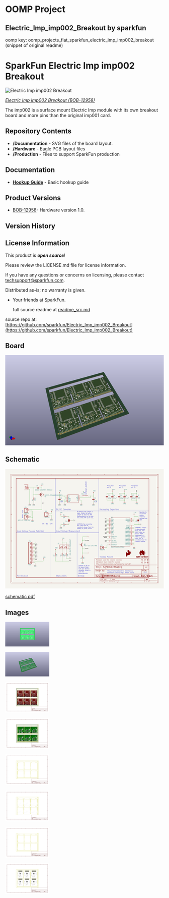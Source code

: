 # OOMP Project  
## Electric_Imp_imp002_Breakout  by sparkfun  
  
oomp key: oomp_projects_flat_sparkfun_electric_imp_imp002_breakout  
(snippet of original readme)  
  
SparkFun Electric Imp imp002 Breakout  
============================  
  
![Electric Imp imp002 Breakout](https://cdn.sparkfun.com//assets/parts/9/8/9/0/12958-01.jpg)  
  
[*Electric Imp imp002 Breakout (BOB-12958)*](https://www.sparkfun.com/products/12958)  
  
The imp002 is a surface mount Electric Imp module with its own breakout board and more pins than the original imp001 card.  
  
  
Repository Contents  
-------------------  
* **/Documentation** - SVG files of the board layout.  
* **/Hardware** - Eagle PCB layout files  
* **/Production** - Files to support SparkFun production  
  
Documentation  
--------------  
  
* **[Hookup Guide](https://learn.sparkfun.com/tutorials/electric-imp-breakout-hookup-guide)** - Basic hookup guide  
  
Product Versions  
----------------  
  
* [BOB-12958](https://www.sparkfun.com/products/12958)- Hardware version 1.0.   
  
Version History  
---------------  
  
License Information  
-------------------  
  
This product is _**open source**_!   
  
Please review the LICENSE.md file for license information.   
  
If you have any questions or concerns on licensing, please contact techsupport@sparkfun.com.  
  
Distributed as-is; no warranty is given.  
  
- Your friends at SparkFun.  
  
  full source readme at [readme_src.md](readme_src.md)  
  
source repo at: [https://github.com/sparkfun/Electric_Imp_imp002_Breakout](https://github.com/sparkfun/Electric_Imp_imp002_Breakout)  
## Board  
  
[![working_3d.png](working_3d_600.png)](working_3d.png)  
## Schematic  
  
[![working_schematic.png](working_schematic_600.png)](working_schematic.png)  
  
[schematic pdf](working_schematic.pdf)  
## Images  
  
[![working_3D_bottom.png](working_3D_bottom_140.png)](working_3D_bottom.png)  
  
[![working_3D_top.png](working_3D_top_140.png)](working_3D_top.png)  
  
[![working_assembly_page_01.png](working_assembly_page_01_140.png)](working_assembly_page_01.png)  
  
[![working_assembly_page_02.png](working_assembly_page_02_140.png)](working_assembly_page_02.png)  
  
[![working_assembly_page_03.png](working_assembly_page_03_140.png)](working_assembly_page_03.png)  
  
[![working_assembly_page_04.png](working_assembly_page_04_140.png)](working_assembly_page_04.png)  
  
[![working_assembly_page_05.png](working_assembly_page_05_140.png)](working_assembly_page_05.png)  
  
[![working_assembly_page_06.png](working_assembly_page_06_140.png)](working_assembly_page_06.png)  
